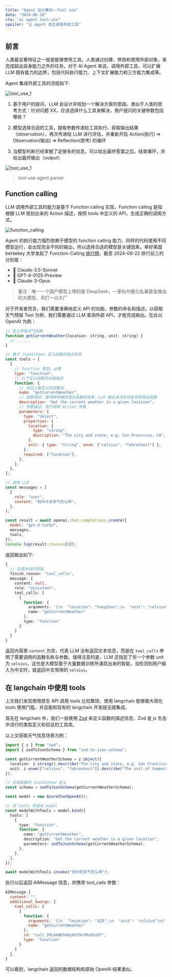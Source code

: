 ```yaml
---
title: "Agent 设计模式——Tool use"
date: "2024-06-28"
cta: "ai agent tool-use"
spoiler: "让 agent 自主调用外部工具"
---
```


## 前言

人类最显著特征之一就是能够使用工具。人类通过创建、修改和使用外部对象，来完成超出自身能力之外的任务。对于 AI Agent 来说，调用外部工具，可以扩展 LLM 既有能力的边界，包括代码执行能力、上下文扩展能力和三方能力集成等。

Agent 集成外部工具的流程如下:

![tool_use_1](./images/tool_use_1.svg)

1. 基于用户的提问，LLM 会设计并规划一个解决方案的思路。类似于人类的思考方式：针对问题 XX，应该选择什么工具来解决，用户提问的关键参数包括哪些？

2. 模型选择合适的工具，提取参数传递给工具执行，获取输出结果（observation），再次传递给 LLM 进行评估，并重新开启 Action(执行) => Observation(输出) => Reflection(思考) 的循环

3. 当模型判断已经掌握了足够多的信息，可以给出最终答案之后，结束循环，并给出最终输出（output）

![tool_use_1](./images/tool_use_2.svg)

> tool-use agent parser

## Function calling

LLM 调用外部工具的能力是基于 Function calling 实现，Function calling 是指根据 LLM 规划出来的 Action 描述，按照 tools 中定义的 API，生成正确的调用方式。

![function_calling](./images/function_calling.jpeg)

Agent 的执行能力强烈依赖于模型的 function calling 能力，同样的代码使用不同模型运行，会出现完全不同的输出，所以选择合适的模型是关键因素。幸好美国 berkekey 大学发起了 Function-Calling [排行榜](https://gorilla.cs.berkeley.edu/leaderboard.html)，截至 2024-06-22 排行前三的分别是：

- 🏅 Claude-3.5-Sonnet
- 🥈 GPT-4-0125-Preview
- 🥉 Claude-3-Opus

> 备注：唯一一个国产模型上榜的是 DeepSeek，一家杭州量化私募基金推出的大模型，吊打一众大厂

对于开发者而言，我们需要准确地定义 API 的功能，参数的命名和描述。以获取天气预报 Tool 为例，我们需要通过 LLM 查询外部 API，才能完成输出。在此以 OpenAI 为例：

```javascript
// 定义获取天气函数
function getCurrentWeather(location: string, unit: string) {
  // ......
}

// 基于 JsonSchema 定义函数的描述信息
const tools = [
  {
    // function 类型，必需
    type: "function",
    // 以下定义函数的详细描述
    function: {
      // 对应上面定义的函数名
      name: "getCurrentWeather",
      // 函数描述，要清晰明确地表达函数的效果，LLM 据此来决定给是否调用该函数
      description: "Get the current weather in a given location",
      // 参数描述，用于提取 Action 参数
      parameters: {
        type: "object",
        properties: {
          location: {
            type: "string",
            description: "The city and state, e.g. San Francisco, CA",
          },
          unit: { type: "string", enum: ["celsius", "fahrenheit"] },
        },
        required: ["location"],
      },
    },
  },
];

// 调用 LLM
const messages = [
  {
    role: "user",
    content: "杭州今天天气怎么样",
  },
];

const result = await openai.chat.completions.create({
  model: "gpt-4-turbo",
  messages,
  tools,
});
console.log(result.choices[0]);
```

返回输出如下:

```typescript
{
  // 完成对话的原因
  finish_reason: "tool_calls",
  message: {
    content: null,
    role: "assistant",
    tool_calls: [
      {
        function: {
          arguments: '{\n  "location": "hangzhou",\n  "unit": "celsius"\n}',
          name: "getCurrentWeather"
        },
        type: "function"
      }
    ]
  }
}
```

返回内容里 `content` 为空，代表 LLM 没有返回文本信息，而是在 `tool_calls` 申明了需要调用的函数名称与参数。值得注意的是，LLM 还指定了另一个参数 unit 为 `celsius`，这也是大模型基于大量数据训练所涌现出来的智能，当检测到用户输入为中文时，就返回中文常用的 `celsius`。

## 在 langchain 中使用 tools

上文我们发现使用原生 API 调用 tools 比较繁琐，使用 langchain 能够极大简化 tools 使用门槛，并且能和现有的 langchain 开发链无缝集成。

首先在 langchain 中，我们一般使用 [Zod](https://github.com/colinhacks/zod) 来定义函数的描述信息，Zod 是 js 生态中流行的类型定义和验证的工具库。

以上文获取天气信息场景为例：

```typescript
import { z } from "zod";
import { zodToJsonSchema } from "zod-to-json-schema";

const getCurrentWeatherSchema = z.object({
  location: z.string().describe("The city and state, e.g. San Francisco, CA"),
  unit: z.enum(["celsius", "fahrenheit"]).describe("The unit of temperature"),
});

// 生成函数的 JsonSchema 定义
const schema = zodToJsonSchema(getCurrentWeatherSchema);

const model = new AzureChatOpenAI();

// 将 tools 传递给 model
const modelWithTools = model.bind({
  tools: [
    {
      type: "function",
      function: {
        name: "getCurrentWeather",
        description: "Get the current weather in a given location",
        parameters: zodToJsonSchema(getCurrentWeatherSchema),
      },
    },
  ],
});

await modelWithTools.invoke("杭州的天气怎么样");
```

执行以后返回 AIMessage 信息，并携带 tool_calls 参数：

```javascript
AIMessage {
  content: "",
  additional_kwargs: {
    tool_calls: [
      {
        function: {
          arguments: '{\n  "location": "北京",\n  "unit": "celsius"\n}',
          name: "getCurrentWeather"
        },
        id: "call_IMLAkWEhmOyh6T9vYMv65uEP",
        type: "function"
      }
    ]
  },
}
```

可以看到，langchain 返回的数据结构和原始 OpenAI 结果类似。

